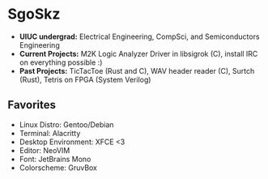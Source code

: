 # SgoSkz
- **UIUC undergrad:** Electrical Engineering, CompSci, and Semiconductors Engineering
- **Current Projects:** M2K Logic Analyzer Driver in libsigrok (C), install IRC on everything possible :)
- **Past Projects:** TicTacToe (Rust and C), WAV header reader (C), Surtch (Rust), Tetris on FPGA (System Verilog)

## Favorites
- Linux Distro: Gentoo/Debian
- Terminal: Alacritty
- Desktop Environment: XFCE <3
- Editor: NeoVIM
- Font: JetBrains Mono
- Colorscheme: GruvBox

<!---
SgoSkz/SgoSkz is a ✨ special ✨ repository because its `README.md` (this file) appears on your GitHub profile.
You can click the Preview link to take a look at your changes.
--->
